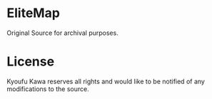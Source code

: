 # EliteMap
Original Source for archival purposes.

# License
Kyoufu Kawa reserves all rights and would like to be notified of any modifications to the source.
